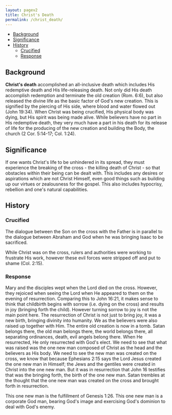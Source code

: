 ```yaml
---
layout: pagev2
title: Christ's Death
permalink: /christ_death/
---
```

- [Background](#background)
- [Significance](#significance)
- [History](#history)
  - [Crucified](#crucified)
  - [Response](#response)

## Background

**Christ's death** accomplished an all-inclusive death which includes His redemptive death and His life-releasing death. Not only did His death accomplish redemption and terminate the old creation (Rom. 6:6), but also released the divine life as the basic factor of God's new creation. This is signified by the piercing of His side, where blood and water flowed out (John 19:34). When Christ was being crucified, His physical body was dying, but His spirit was being made alive. While believers have no part in His redemptive death, they very much have a part in his death for its release of life for the producing of the new creation and building the Body, the church (2 Cor. 5:14-17; Col. 1:24). 

## Significance

If one wants Christ's life to be unhindered in its spread, they must experience the breaking of the cross - the killing death of Christ - so that obstacles within their being can be dealt with. This includes any desires or aspirations which are not Christ Himself, even good things such as building up our virtues or zealousness for the gospel. This also includes hypocrisy, rebellion and one's natural capabilities.

## History

### Crucified

The dialogue between the Son on the cross with the Father is in parallel to the dialogue between Abraham and God when he was bringing Isaac to be sacrificed.

While Christ was on the cross, rulers and authorities were working to frustrate His work, however these evil forces were stripped off and put to shame (Col. 2:15).

### Response

Mary and the disciples wept when the Lord died on the cross. However, they rejoiced when seeing the Lord when He appeared to them on the evening of resurrection. Comparing this to John 16:21, it makes sense to think that childbirth begins with sorrow (i.e. dying on the cross) and results in joy (bringing forth the child). However turning sorrow to joy is not the main point here. The resurrection of Christ is not just to bring joy, it was a new birth, bringing divinity into humanity. We as the believers were also raised up together with Him. The entire old creation is now in a tomb. Satan belongs there, the old man belongs there, the world belongs there, all separating ordinances, death, evil angels belong there. When He resurrected, He only resurrected with God's elect. We need to see that what was raised was the one new man composed of Christ as the head and the believers as His body. We need to see the new man was created on the cross, we know that because Ephesians 2:15 says the Lord Jesus created the one new man in Himself; the Jews and the gentiles were created in Christ into the one new man. But it was in resurrection that John 16 testifies that was the bringing forth, the birth of the one new man. Satan trembles at the thought that the one new man was created on the cross and brought forth in resurrection.

This one new man is the fulfillment of Genesis 1:26. This one new man is a corporate God man, bearing God's image and exercising God's dominion to deal with God's enemy. 